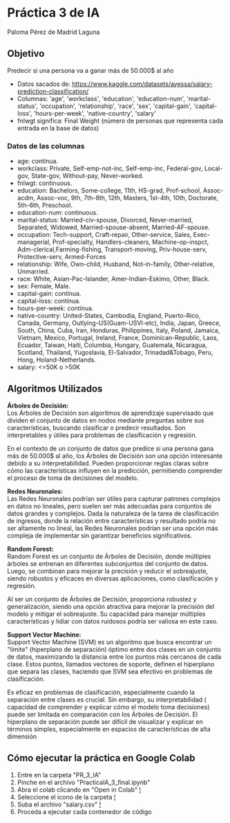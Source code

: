  # Práctica 3 de IA
 Paloma Pérez de Madrid Laguna

## Objetivo
Predecir si una persona va a ganar más de 50.000$ al año
- Datos sacados de: https://www.kaggle.com/datasets/ayessa/salary-prediction-classification/
- Columnas: 'age', 'workclass', 'education', 'education-num',
       'marital-status', 'occupation', 'relationship', 'race', 'sex',
       'capital-gain', 'capital-loss', 'hours-per-week', 'native-country',
       'salary' 
- fnlwgt significa: Final Weight (número de personas que representa cada entrada en la base de datos)

### Datos de las columnas
- age: contínua.
- workclass: Private, Self-emp-not-inc, Self-emp-inc, Federal-gov, Local-gov, State-gov, Without-pay, Never-worked.
- fnlwgt: continuous.
- education: Bachelors, Some-college, 11th, HS-grad, Prof-school, Assoc-acdm, Assoc-voc, 9th, 7th-8th, 12th, Masters, 1st-4th, 10th, Doctorate, 5th-6th, Preschool.
- education-num: continuous.
- marital-status: Married-civ-spouse, Divorced, Never-married, Separated, Widowed, Married-spouse-absent, Married-AF-spouse.
- occupation: Tech-support, Craft-repair, Other-service, Sales, Exec-managerial, Prof-specialty, Handlers-cleaners, Machine-op-inspct, Adm-clerical,Farming-fishing, Transport-moving, Priv-house-serv, Protective-serv, Armed-Forces
- relationship: Wife, Own-child, Husband, Not-in-family, Other-relative, Unmarried.
- race: White, Asian-Pac-Islander, Amer-Indian-Eskimo, Other, Black.
- sex: Female, Male.
- capital-gain: contínua.
- capital-loss: contínua.
- hours-per-week: contínua.
- native-country: United-States, Cambodia, England, Puerto-Rico, Canada, Germany, Outlying-US(Guam-USVI-etc), India, Japan, Greece, South, China, Cuba, Iran, Honduras, Philippines, Italy, Poland, Jamaica, Vietnam, Mexico, Portugal, Ireland, France, Dominican-Republic, Laos, Ecuador, Taiwan, Haiti, Columbia, Hungary, Guatemala, Nicaragua, Scotland, Thailand, Yugoslavia, El-Salvador, Trinadad&Tobago, Peru, Hong, Holand-Netherlands.
- salary: <=50K o >50K

## Algoritmos Utilizados
**Árboles de Decisión:**\
Los Árboles de Decisión son algoritmos de aprendizaje supervisado que dividen el conjunto de datos en nodos mediante preguntas sobre sus características, buscando clasificar o predecir resultados. Son interpretables y útiles para problemas de clasificación y regresión.

En el contexto de un conjunto de datos que predice si una persona gana más de 50.000$ al año, los Árboles de Decisión son una opción interesante debido a su interpretabilidad. Pueden proporcionar reglas claras sobre cómo las características influyen en la predicción, permitiendo comprender el proceso de toma de decisiones del modelo.

**Redes Neuronales:**\
Las Redes Neuronales podrían ser útiles para capturar patrones complejos en datos no lineales, pero suelen ser más adecuadas para conjuntos de datos grandes y complejos. Dada la naturaleza de la tarea de clasificación de ingresos, donde la relación entre características y resultado podría no ser altamente no lineal, las Redes Neuronales podrían ser una opción más compleja de implementar sin garantizar beneficios significativos.

**Random Forest:**\
Random Forest es un conjunto de Árboles de Decisión, donde múltiples árboles se entrenan en diferentes subconjuntos del conjunto de datos. Luego, se combinan para mejorar la precisión y reducir el sobreajuste, siendo robustos y eficaces en diversas aplicaciones, como clasificación y regresión.

Al ser un conjunto de Árboles de Decisión, proporciona robustez y generalización, siendo una opción atractiva para mejorar la precisión del modelo y mitigar el sobreajuste. Su capacidad para manejar múltiples características y lidiar con datos ruidosos podría ser valiosa en este caso.

**Support Vector Machine:**\
Support Vector Machine (SVM) es un algoritmo que busca encontrar un "límite" (hiperplano de separación) óptimo entre dos clases en un conjunto de datos, maximizando la distancia entre los puntos más cercanos de cada clase. Estos puntos, llamados vectores de soporte, definen el hiperplano que separa las clases, haciendo que SVM sea efectivo en problemas de clasificación.

Es eficaz en problemas de clasificación, especialmente cuando la separación entre clases es crucial. Sin embargo, su interpretabilidad ( capacidad de comprender y explicar cómo el modelo toma decisiones) puede ser limitada en comparación con los Árboles de Decisión. El hiperplano de separación puede ser difícil de visualizar y explicar en términos simples, especialmente en espacios de características de alta dimensión

## Cómo ejecutar la práctica en Google Colab
1. Entre en la carpeta "PR_3_IA"
2. Pinche en el archivo "PracticaIA_3_final.ipynb"
3. Abra el colab clicando en "Open in Colab" 
[!](img_abrir_colab.png)
4. Seleccione el icono de la carpeta
[!](icono_carpeta.png)
5. Suba el archivo "salary.csv"
[!](subir_archivo.png)
6. Proceda a ejecutar cada contenedor de código